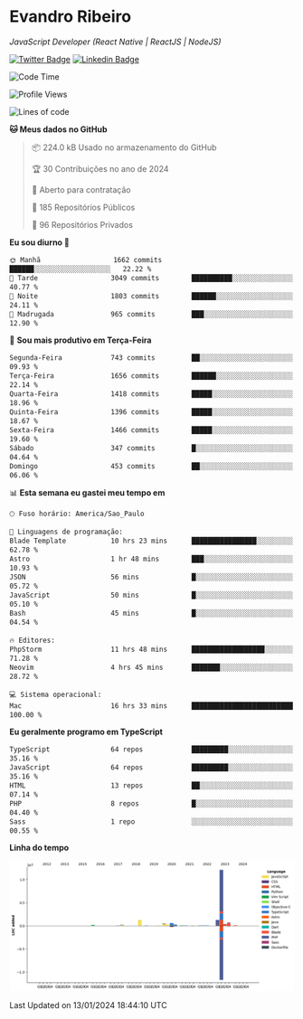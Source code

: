 # Evandro **Ribeiro**

*JavaScript Developer (React Native | ReactJS | NodeJS)*

[![Twitter Badge](https://img.shields.io/badge/-@ribeiroevandro-201B2D?style=flat-square&labelColor=201B2D&logo=twitter&logoColor=white&link=https://twitter.com/ribeiroevandro)](https://twitter.com/ribeiroevandro) 
[![Linkedin Badge](https://img.shields.io/badge/-Evandro%20Ribeiro-201B2D?style=flat-square&logo=Linkedin&logoColor=white&link=https://www.linkedin.com/in/ribeiroevandro)](https://www.linkedin.com/in/ribeiroevandro) 


<!--START_SECTION:waka-->
![Code Time](http://img.shields.io/badge/Code%20Time-3%2C645%20hrs%2015%20mins-blue)

![Profile Views](http://img.shields.io/badge/Visualizac%C3%B5es%20do%20perfil-1-blue)

![Lines of code](https://img.shields.io/badge/Desde%20o%20Hello%20World%20eu%20escrevi-17.7%20million%20linhas%20de%20c%C3%B3digo-blue)

**🐱 Meus dados no GitHub** 

> 📦 224.0 kB Usado no armazenamento do GitHub 
 > 
> 🏆 30 Contribuições no ano de 2024
 > 
> 💼 Aberto para contratação
 > 
> 📜 185 Repositórios Públicos 
 > 
> 🔑 96 Repositórios Privados 
 > 
**Eu sou diurno 🐤** 

```text
🌞 Manhã                  1662 commits        ██████░░░░░░░░░░░░░░░░░░░   22.22 % 
🌆 Tarde                  3049 commits        ██████████░░░░░░░░░░░░░░░   40.77 % 
🌃 Noite                  1803 commits        ██████░░░░░░░░░░░░░░░░░░░   24.11 % 
🌙 Madrugada              965 commits         ███░░░░░░░░░░░░░░░░░░░░░░   12.90 % 
```
📅 **Sou mais produtivo em Terça-Feira** 

```text
Segunda-Feira            743 commits         ██░░░░░░░░░░░░░░░░░░░░░░░   09.93 % 
Terça-Feira              1656 commits        ██████░░░░░░░░░░░░░░░░░░░   22.14 % 
Quarta-Feira             1418 commits        █████░░░░░░░░░░░░░░░░░░░░   18.96 % 
Quinta-Feira             1396 commits        █████░░░░░░░░░░░░░░░░░░░░   18.67 % 
Sexta-Feira              1466 commits        █████░░░░░░░░░░░░░░░░░░░░   19.60 % 
Sábado                   347 commits         █░░░░░░░░░░░░░░░░░░░░░░░░   04.64 % 
Domingo                  453 commits         ██░░░░░░░░░░░░░░░░░░░░░░░   06.06 % 
```


📊 **Esta semana eu gastei meu tempo em** 

```text
🕑︎ Fuso horário: America/Sao_Paulo

💬 Linguagens de programação: 
Blade Template           10 hrs 23 mins      ████████████████░░░░░░░░░   62.78 % 
Astro                    1 hr 48 mins        ███░░░░░░░░░░░░░░░░░░░░░░   10.93 % 
JSON                     56 mins             █░░░░░░░░░░░░░░░░░░░░░░░░   05.72 % 
JavaScript               50 mins             █░░░░░░░░░░░░░░░░░░░░░░░░   05.10 % 
Bash                     45 mins             █░░░░░░░░░░░░░░░░░░░░░░░░   04.54 % 

🔥 Editores: 
PhpStorm                 11 hrs 48 mins      ██████████████████░░░░░░░   71.28 % 
Neovim                   4 hrs 45 mins       ███████░░░░░░░░░░░░░░░░░░   28.72 % 

💻 Sistema operacional: 
Mac                      16 hrs 33 mins      █████████████████████████   100.00 % 
```

**Eu geralmente programo em TypeScript** 

```text
TypeScript               64 repos            █████████░░░░░░░░░░░░░░░░   35.16 % 
JavaScript               64 repos            █████████░░░░░░░░░░░░░░░░   35.16 % 
HTML                     13 repos            ██░░░░░░░░░░░░░░░░░░░░░░░   07.14 % 
PHP                      8 repos             █░░░░░░░░░░░░░░░░░░░░░░░░   04.40 % 
Sass                     1 repo              ░░░░░░░░░░░░░░░░░░░░░░░░░   00.55 % 
```



**Linha do tempo**

![Lines of Code chart](https://raw.githubusercontent.com/ribeiroevandro/ribeiroevandro/main/assets/bar_graph.png)


 Last Updated on 13/01/2024 18:44:10 UTC
<!--END_SECTION:waka-->

